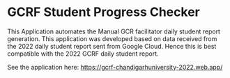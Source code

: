 # GCRF Student Progress Checker
This Application automates the Manual GCR facilitator daily student report generation. This application was developed based on data received from the 2022 daily student report sent from Google Cloud. Hence this is best compatible with the 2022 GCRF daily student report.

See the application here: https://gcrf-chandigarhuniversity-2022.web.app/
